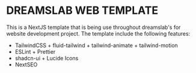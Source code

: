 # DREAMSLAB WEB TEMPLATE

This is a NextJS template that is being use throughout dreamslab's for website development project.
The template include the following features:

- TailwindCSS + fluid-tailwind + tailwind-animate + tailwind-motion
- ESLint + Prettier
- shadcn-ui + Lucide Icons
- NextSEO
